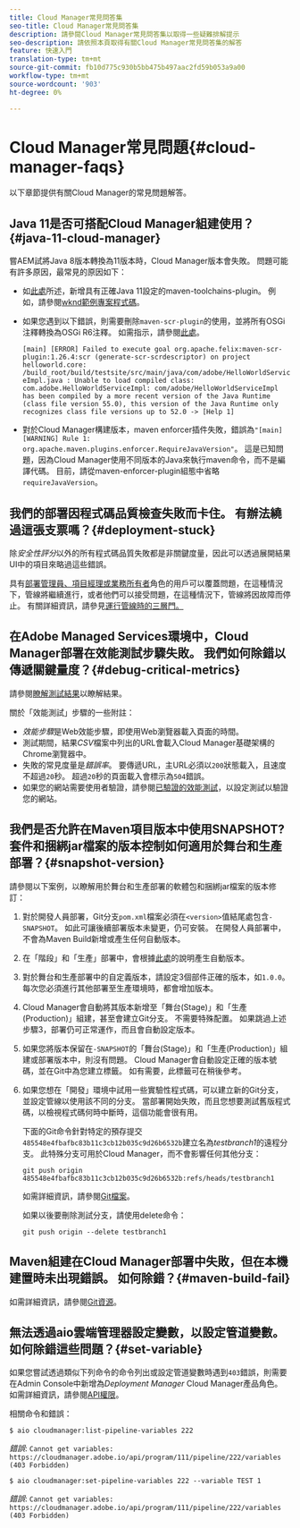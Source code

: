 ```yaml
---
title: Cloud Manager常見問答集
seo-title: Cloud Manager常見問答集
description: 請參閱Cloud Manager常見問答集以取得一些疑難排解提示
seo-description: 請依照本頁取得有關Cloud Manager常見問答集的解答
feature: 快速入門
translation-type: tm+mt
source-git-commit: fb10d775c930b5bb475b497aac2fd59b053a9a00
workflow-type: tm+mt
source-wordcount: '903'
ht-degree: 0%

---
```



# Cloud Manager常見問題{#cloud-manager-faqs}

以下章節提供有關Cloud Manager的常見問題解答。

## Java 11是否可搭配Cloud Manager組建使用？{#java-11-cloud-manager}

嘗AEM試將Java 8版本轉換為11版本時，Cloud Manager版本會失敗。 問題可能有許多原因，最常見的原因如下：

* 如[此處](https://experienceleague.adobe.com/docs/experience-manager-cloud-manager/using/getting-started/create-application-project/using-the-wizard.html?lang=en#getting-started)所述，新增具有正確Java 11設定的maven-toolchains-plugin。  例如，請參閱[wknd範例專案程式碼](https://github.com/adobe/aem-guides-wknd/commit/6cb5238cb6b932735dcf91b21b0d835ae3a7fe75)。

* 如果您遇到以下錯誤，則需要刪除`maven-scr-plugin`的使用，並將所有OSGi注釋轉換為OSGi R6注釋。 如需指示，請參閱[此處](https://cqdump.wordpress.com/2019/01/03/from-scr-annotations-to-osgi-annotations/)。

   `[main] [ERROR] Failed to execute goal org.apache.felix:maven-scr-plugin:1.26.4:scr (generate-scr-scrdescriptor) on project helloworld.core: /build_root/build/testsite/src/main/java/com/adobe/HelloWorldServiceImpl.java : Unable to load compiled class: com.adobe.HelloWorldServiceImpl: com/adobe/HelloWorldServiceImpl has been compiled by a more recent version of the Java Runtime (class file version 55.0), this version of the Java Runtime only recognizes class file versions up to 52.0 -> [Help 1]`

* 對於Cloud Manager構建版本，maven enforcer插件失敗，錯誤為`"[main] [WARNING] Rule 1: org.apache.maven.plugins.enforcer.RequireJavaVersion"`。 這是已知問題，因為Cloud Manager使用不同版本的Java來執行maven命令，而不是編譯代碼。 目前，請從maven-enforcer-plugin組態中省略`requireJavaVersion`。

## 我們的部署因程式碼品質檢查失敗而卡住。 有辦法繞過這張支票嗎？{#deployment-stuck}

除&#x200B;*安全性評分*&#x200B;以外的所有程式碼品質失敗都是非關鍵度量，因此可以透過展開結果UI中的項目來略過這些錯誤。

具有[部署管理員、項目經理或業務所有者](https://experienceleague.adobe.com/docs/experience-manager-cloud-manager/using/requirements/setting-up-users-and-roles.html?lang=en#requirements)角色的用戶可以覆蓋問題，在這種情況下，管線將繼續進行，或者他們可以接受問題，在這種情況下，管線將因故障而停止。  有關詳細資訊，請參見[運行管線時的三層門。](https://experienceleague.adobe.com/docs/experience-manager-cloud-manager/using/how-to-use/understand-your-test-results.html?lang=en#how-to-use)

## 在Adobe Managed Services環境中，Cloud Manager部署在效能測試步驟失敗。 我們如何除錯以傳遞關鍵量度？{#debug-critical-metrics}

請參閱[瞭解測試結果](https://experienceleague.adobe.com/docs/experience-manager-cloud-manager/using/how-to-use/understand-your-test-results.html?lang=en#how-to-use)以瞭解結果。

關於「效能測試」步驟的一些附註：

* *效能步驟*&#x200B;是Web效能步驟，即使用Web瀏覽器載入頁面的時間。
* 測試期間，結果&#x200B;*CSV*&#x200B;檔案中列出的URL會載入Cloud Manager基礎架構的Chrome瀏覽器中。
* 失敗的常見度量是&#x200B;*錯誤率*。 要傳遞URL，主URL必須以`200`狀態載入，且速度不超過`20`秒。 超過`20`秒的頁面載入會標示為`504`錯誤。
* 如果您的網站需要使用者驗證，請參閱[已驗證的效能測試](https://experienceleague.adobe.com/docs/experience-manager-cloud-manager/using/how-to-use/configuring-pipeline.html?lang=en#how-to-use)，以設定測試以驗證您的網站。

## 我們是否允許在Maven項目版本中使用SNAPSHOT? 套件和捆綁jar檔案的版本控制如何適用於舞台和生產部署？{#snapshot-version}

請參閱以下案例，以瞭解用於舞台和生產部署的軟體包和捆綁jar檔案的版本修訂：

1. 對於開發人員部署，Git分支`pom.xml`檔案必須在`<version>`值結尾處包含`-SNAPSHOT`。 如此可讓後續部署版本未變更，仍可安裝。 在開發人員部署中，不會為Maven Build新增或產生任何自動版本。

1. 在「階段」和「生產」部署中，會根據[此處](https://experienceleague.adobe.com/docs/experience-manager-cloud-manager/using/managing-code/activating-maven-project.html?lang=en#managing-code)的說明產生自動版本。

1. 對於舞台和生產部署中的自定義版本，請設定3個部件正確的版本，如`1.0.0`。 每次您必須進行其他部署至生產環境時，都會增加版本。

1. Cloud Manager會自動將其版本新增至「舞台(Stage)」和「生產(Production)」組建，甚至會建立Git分支。 不需要特殊配置。 如果跳過上述步驟3，部署仍可正常運作，而且會自動設定版本。

1. 如果您將版本保留在`-SNAPSHOT`的「舞台(Stage)」和「生產(Production)」組建或部署版本中，則沒有問題。 Cloud Manager會自動設定正確的版本號碼，並在Git中為您建立標籤。 如有需要，此標籤可在稍後參考。

1. 如果您想在「開發」環境中試用一些實驗性程式碼，可以建立新的Git分支，並設定管線以使用該不同的分支。 當部署開始失敗，而且您想要測試舊版程式碼，以檢視程式碼何時中斷時，這個功能會很有用。

   下面的Git命令針對特定的預存提交`485548e4fbafbc83b11c3cb12b035c9d26b6532b`建立名為&#x200B;*testbranch1*&#x200B;的遠程分支。  此特殊分支可用於Cloud Manager，而不會影響任何其他分支：

   `git push origin 485548e4fbafbc83b11c3cb12b035c9d26b6532b:refs/heads/testbranch1`

   如需詳細資訊，請參閱[Git檔案](https://git-scm.com/book/en/v2/Git-Internals-Git-References)。

   如果以後要刪除測試分支，請使用delete命令：

   `git push origin --delete testbranch1`

## Maven組建在Cloud Manager部署中失敗，但在本機建置時未出現錯誤。 如何除錯？{#maven-build-fail}

如需詳細資訊，請參閱[Git資源](https://github.com/cqsupport/cloud-manager/blob/main/cm-build-step-fails.md)。

## 無法透過aio雲端管理器設定變數，以設定管道變數。 如何除錯這些問題？{#set-variable}

如果您嘗試透過類似下列命令的命令列出或設定管道變數時遇到`403`錯誤，則需要在Admin Console中新增為&#x200B;*Deployment Manager* Cloud Manager產品角色。\
如需詳細資訊，請參閱[API權限](https://www.adobe.io/apis/experiencecloud/cloud-manager/docs.html#!AdobeDocs/cloudmanager-api-docs/master/permissions.md)。

相關命令和錯誤：

`$ aio cloudmanager:list-pipeline-variables 222`

*錯誤*:  `Cannot get variables: https://cloudmanager.adobe.io/api/program/111/pipeline/222/variables (403 Forbidden)`

`$ aio cloudmanager:set-pipeline-variables 222 --variable TEST 1`

*錯誤*:  `Cannot get variables: https://cloudmanager.adobe.io/api/program/111/pipeline/222/variables (403 Forbidden)`
